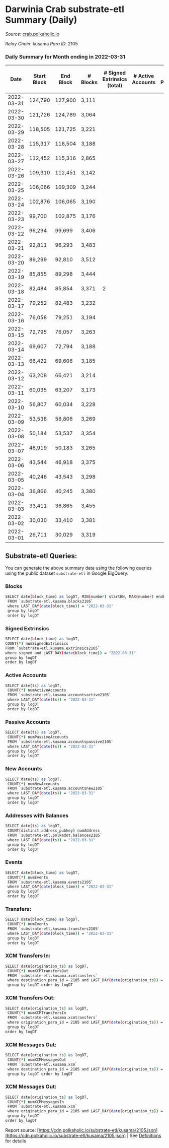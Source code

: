 # Darwinia Crab substrate-etl Summary (Daily)

_Source_: [crab.polkaholic.io](https://crab.polkaholic.io)

*Relay Chain*: kusama
*Para ID*: 2105



### Daily Summary for Month ending in 2022-03-31


| Date | Start Block | End Block | # Blocks | # Signed Extrinsics (total) | # Active Accounts | # Passive | # New | # Addresses with Balances | # Events | # Transfers | # XCM Transfers In | # XCM Transfers Out | # XCM In | # XCM Out | Issues | 
| ---- | ----------- | --------- | -------- | --------------------------- | ----------------- | --------- | ----- | ------------------------- | -------- | ----------- | ------------------ | ------------------- | -------- | --------- | ------ |
| 2022-03-31 | 124,790 | 127,900 | 3,111 |  |  |  |  | 8 | 6,224 |   |   |   |  |  |  |
| 2022-03-30 | 121,726 | 124,789 | 3,064 |  |  |  |  | 8 | 6,130 |   |   |   |  |  |  |
| 2022-03-29 | 118,505 | 121,725 | 3,221 |  |  |  |  | 8 | 6,444 |   |   |   |  |  |  |
| 2022-03-28 | 115,317 | 118,504 | 3,188 |  |  |  |  | 8 | 6,377 |   |   |   |  |  |  |
| 2022-03-27 | 112,452 | 115,316 | 2,865 |  |  |  |  | 8 | 5,732 |   |   |   |  |  |  |
| 2022-03-26 | 109,310 | 112,451 | 3,142 |  |  |  |  | 8 | 6,286 |   |   |   |  |  |  |
| 2022-03-25 | 106,066 | 109,309 | 3,244 |  |  |  |  | 8 | 6,490 |   |   |   |  |  |  |
| 2022-03-24 | 102,876 | 106,065 | 3,190 |  |  |  |  | 8 | 6,381 |   |   |   |  |  |  |
| 2022-03-23 | 99,700 | 102,875 | 3,176 |  |  |  |  | 8 | 6,354 |   |   |   |  |  |  |
| 2022-03-22 | 96,294 | 99,699 | 3,406 |  |  |  |  | 8 | 6,814 |   |   |   |  |  |  |
| 2022-03-21 | 92,811 | 96,293 | 3,483 |  |  |  |  | 8 | 6,968 |   |   |   |  |  |  |
| 2022-03-20 | 89,299 | 92,810 | 3,512 |  |  |  |  | 8 | 7,026 |   |   |   |  |  |  |
| 2022-03-19 | 85,855 | 89,298 | 3,444 |  |  |  |  | 8 | 6,890 |   |   |   |  |  |  |
| 2022-03-18 | 82,484 | 85,854 | 3,371 | 2 |  |  |  | 8 | 6,757 |   |   |   |  |  |  |
| 2022-03-17 | 79,252 | 82,483 | 3,232 |  |  |  |  | 8 | 6,465 |   |   |   |  |  |  |
| 2022-03-16 | 76,058 | 79,251 | 3,194 |  |  |  |  | 8 | 6,390 |   |   |   |  |  |  |
| 2022-03-15 | 72,795 | 76,057 | 3,263 |  |  |  |  | 8 | 6,528 |   |   |   |  |  |  |
| 2022-03-14 | 69,607 | 72,794 | 3,188 |  |  |  |  | 8 | 6,378 |   |   |   |  |  |  |
| 2022-03-13 | 66,422 | 69,606 | 3,185 |  |  |  |  | 8 | 6,372 |   |   |   |  |  |  |
| 2022-03-12 | 63,208 | 66,421 | 3,214 |  |  |  |  | 8 | 6,429 |   |   |   |  |  |  |
| 2022-03-11 | 60,035 | 63,207 | 3,173 |  |  |  |  | 8 | 6,348 |   |   |   |  |  |  |
| 2022-03-10 | 56,807 | 60,034 | 3,228 |  |  |  |  | 8 | 6,458 |   |   |   |  |  |  |
| 2022-03-09 | 53,538 | 56,806 | 3,269 |  |  |  |  | 8 | 6,540 |   |   |   |  |  |  |
| 2022-03-08 | 50,184 | 53,537 | 3,354 |  |  |  |  | 8 | 6,710 |   |   |   |  |  |  |
| 2022-03-07 | 46,919 | 50,183 | 3,265 |  |  |  |  | 8 | 6,531 |   |   |   |  |  |  |
| 2022-03-06 | 43,544 | 46,918 | 3,375 |  |  |  |  | 8 | 6,752 |   |   |   |  |  |  |
| 2022-03-05 | 40,246 | 43,543 | 3,298 |  |  |  |  | 8 | 6,598 |   |   |   |  |  |  |
| 2022-03-04 | 36,866 | 40,245 | 3,380 |  |  |  |  | 8 | 6,762 |   |   |   |  |  |  |
| 2022-03-03 | 33,411 | 36,865 | 3,455 |  |  |  |  | 8 | 6,912 |   |   |   |  |  |  |
| 2022-03-02 | 30,030 | 33,410 | 3,381 |  |  |  |  | 8 | 6,764 |   |   |   |  |  |  |
| 2022-03-01 | 26,711 | 30,029 | 3,319 |  |  |  |  | 8 | 6,640 |   |   |   |  |  |  |

## Substrate-etl Queries:
You can generate the above summary data using the following queries using the public dataset `substrate-etl` in Google BigQuery:

### Blocks
```bash
SELECT date(block_time) as logDT, MIN(number) startBN, MAX(number) endBN, COUNT(*) numBlocks 
 FROM `substrate-etl.kusama.blocks2105`  
 where LAST_DAY(date(block_time)) = "2022-03-31" 
 group by logDT 
 order by logDT
```

### Signed Extrinsics
```bash
SELECT date(block_time) as logDT, 
COUNT(*) numSignedExtrinsics 
FROM `substrate-etl.kusama.extrinsics2105`  
where signed and LAST_DAY(date(block_time)) = "2022-03-31" 
group by logDT 
order by logDT
```

### Active Accounts
```bash
SELECT date(ts) as logDT, 
 COUNT(*) numActiveAccounts 
 FROM `substrate-etl.kusama.accountsactive2105` 
 where LAST_DAY(date(ts)) = "2022-03-31" 
 group by logDT 
 order by logDT
```

### Passive Accounts
```bash
SELECT date(ts) as logDT, 
 COUNT(*) numPassiveAccounts 
 FROM `substrate-etl.kusama.accountspassive2105` 
 where LAST_DAY(date(ts)) = "2022-03-31" 
 group by logDT 
 order by logDT
```

### New Accounts
```bash
SELECT date(ts) as logDT, 
 COUNT(*) numNewAccounts 
 FROM `substrate-etl.kusama.accountsnew2105` 
 where LAST_DAY(date(ts)) = "2022-03-31" 
 group by logDT
 order by logDT
```

### Addresses with Balances
```bash
SELECT date(ts) as logDT,
 COUNT(distinct address_pubkey) numAddress 
 FROM `substrate-etl.polkadot.balances2105` 
 where LAST_DAY(date(ts)) = "2022-03-31" 
 group by logDT 
 order by logDT
```

### Events
```bash
SELECT date(block_time) as logDT, 
 COUNT(*) numEvents 
 FROM `substrate-etl.kusama.events2105` 
 where LAST_DAY(date(block_time)) = "2022-03-31" 
 group by logDT 
 order by logDT
```

### Transfers:
```bash
SELECT date(block_time) as logDT, 
 COUNT(*) numEvents 
 FROM `substrate-etl.kusama.transfers2105` 
 where LAST_DAY(date(block_time)) = "2022-03-31" 
 group by logDT 
 order by logDT
```

### XCM Transfers In:
```bash
SELECT date(origination_ts) as logDT, 
 COUNT(*) numXCMTransfersOut 
 FROM `substrate-etl.kusama.xcmtransfers` 
 where destination_para_id = 2105 and LAST_DAY(date(origination_ts)) = "2022-03-31" 
 group by logDT order by logDT
```

### XCM Transfers Out:
```bash
SELECT date(origination_ts) as logDT, 
 COUNT(*) numXCMTransfersIn 
 FROM `substrate-etl.kusama.xcmtransfers` 
 where origination_para_id = 2105 and LAST_DAY(date(origination_ts)) = "2022-03-31" 
 group by logDT 
order by logDT
```

### XCM Messages Out:
```bash
SELECT date(origination_ts) as logDT, 
 COUNT(*) numXCMMessagesOut 
 FROM `substrate-etl.kusama.xcm` 
 where destination_para_id = 2105 and LAST_DAY(date(origination_ts)) = "2022-03-31" 
 group by logDT order by logDT
```

### XCM Messages Out:
```bash
SELECT date(origination_ts) as logDT, 
 COUNT(*) numXCMMessagesIn 
 FROM `substrate-etl.kusama.xcm` 
 where origination_para_id = 2105 and LAST_DAY(date(origination_ts)) = "2022-03-31" 
 group by logDT 
order by logDT
```


Report source: [https://cdn.polkaholic.io/substrate-etl/kusama/2105.json](https://cdn.polkaholic.io/substrate-etl/kusama/2105.json) | See [Definitions](/DEFINITIONS.md) for details
